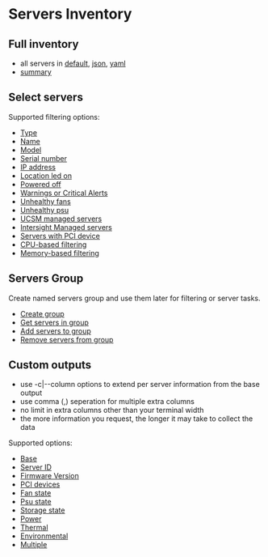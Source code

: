 # Servers Inventory

## Full inventory

- all servers in [default](ServersInventoryAllDefault.md), [json](ServersInventoryAllJson.md), [yaml](ServersInventoryAllYaml.md)
- [summary](ServersInventorySummary.md)

## Select servers

Supported filtering options:
- [Type](ServersInventoryType.md)
- [Name](ServersInventoryName.md)
- [Model](ServersInventoryModel.md)
- [Serial number](ServersInventorySerials.md)
- [IP address](ServersInventoryIp.md)
- [Location led on](ServersInventoryLed.md)
- [Powered off](ServersInventoryOff.md)
- [Warnings or Critical Alerts](ServersInventoryHealth.md)
- [Unhealthy fans](ServersInventoryFans.md)
- [Unhealthy psu](ServersInventoryPsu.md)
- [UCSM managed servers](ServersInventoryUcsm.md)
- [Intersight Managed servers](ServersInventoryStandalone.md)
- [Servers with PCI device](ServersInventoryPci.md)
- [CPU-based filtering](ServersInventoryCpu.md)
- [Memory-based filtering](ServersInventoryMemory.md)

## Servers Group

Create named servers group and use them later for filtering or server tasks.
- [Create group](./ServersInventoryGroupSet.md)
- [Get servers in group](./ServersInventoryGroupGet.md)
- [Add servers to group](./ServersInventoryGroupAdd.md)
- [Remove servers from group](./ServersInventoryGroupRemove.md)

## Custom outputs

- use -c|--column options to extend per server information from the base output
- use comma (,) seperation for multiple extra columns
- no limit in extra columns other than your terminal width
- the more information you request, the longer it may take to collect the data

Supported options:
- [Base](ServersInventoryColumnsBase.md)
- [Server ID](ServersInventoryColumnsId.md)
- [Firmware Version](ServersInventoryColumnsFw.md)
- [PCI devices](ServersInventoryColumnsPci.md)
- [Fan state](ServersInventoryColumnsFan.md)
- [Psu state](ServersInventoryColumnsPsu.md)
- [Storage state](ServersInventoryColumnsStorage.md)
- [Power](ServersInventoryColumnsPower.md)
- [Thermal](ServersInventoryColumnsThermal.md)
- [Environmental](ServersInventoryColumnsEnv.md)
- [Multiple](ServersInventoryColumnsMulti.md)
